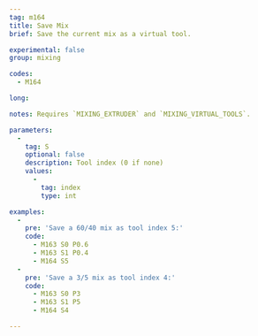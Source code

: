 ```yaml
---
tag: m164
title: Save Mix
brief: Save the current mix as a virtual tool.

experimental: false
group: mixing

codes:
  - M164

long:

notes: Requires `MIXING_EXTRUDER` and `MIXING_VIRTUAL_TOOLS`.

parameters:
  -
    tag: S
    optional: false
    description: Tool index (0 if none)
    values:
      -
        tag: index
        type: int

examples:
  -
    pre: 'Save a 60/40 mix as tool index 5:'
    code:
      - M163 S0 P0.6
      - M163 S1 P0.4
      - M164 S5
  -
    pre: 'Save a 3/5 mix as tool index 4:'
    code:
      - M163 S0 P3
      - M163 S1 P5
      - M164 S4

---
```


